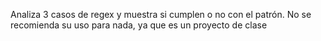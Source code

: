 Analiza 3 casos de regex y muestra si cumplen o no con el patrón. No se recomienda su uso para nada, ya que es un proyecto de clase
